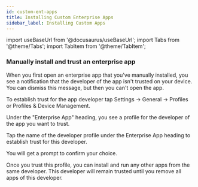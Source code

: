 ```yaml
---
id: custom-ent-apps
title: Installing Custom Enterprise Apps
sidebar_label: Installing Custom Apps
---
```


import useBaseUrl from '@docusaurus/useBaseUrl';
import Tabs from '@theme/Tabs';
import TabItem from '@theme/TabItem';

### Manually install and trust an enterprise app

When you first open an enterprise app that you've manually installed, you see a notification that the developer of the app isn't trusted on your device. You can dismiss this message, but then you can't open the app.

To establish trust for the app developer tap Settings → General → Profiles or Profiles & Device Management.

Under the "Enterprise App" heading, you see a profile for the developer of the app you want to trust.

Tap the name of the developer profile under the Enterprise App heading to establish trust for this developer.

You will get a prompt to confirm your choice.

Once you trust this profile, you can install and run any other apps from the same developer. This developer will remain trusted until you remove all apps of this developer.
